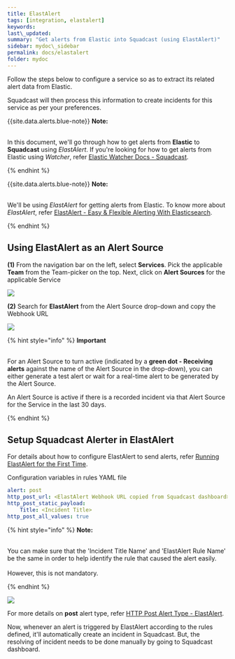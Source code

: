 ```yaml
---
title: ElastAlert
tags: [integration, elastalert]
keywords:
last\_updated:
summary: "Get alerts from Elastic into Squadcast (using ElastAlert)"
sidebar: mydoc\_sidebar
permalink: docs/elastalert
folder: mydoc
---
```


Follow the steps below to configure a service so as to extract its related alert data from Elastic.

Squadcast will then process this information to create incidents for this service as per your preferences.

{{site.data.alerts.blue-note}}
<b>Note: </b>
<br/><br/><p>In this document, we'll go through how to get alerts from <b>Elastic</b> to <b>Squadcast</b> using <i>ElastAlert</i>. If you're looking for how to get alerts from Elastic using <i>Watcher</i>, refer <a href="elastic">Elastic Watcher Docs - Squadcast</a>.</p>
{% endhint %}

{{site.data.alerts.blue-note}}
<b>Note: </b>
<br/><br/><p>We'll be using _ElastAlert_ for getting alerts from Elastic. To know more about <i>ElastAlert</i>, refer <a href="https://elastalert.readthedocs.io/en/latest/" target=_blank>ElastAlert - Easy & Flexible Alerting With Elasticsearch</a>.</p>
{% endhint %}

## Using ElastAlert as an Alert Source

**(1)** From the navigation bar on the left, select **Services**. Pick the applicable **Team** from the Team-picker on the top. Next, click on **Alert Sources** for the applicable Service

![](../../.gitbook/assets/alert\_source\_1.png)

**(2)** Search for **ElastAlert** from the Alert Source drop-down and copy the Webhook URL

![](../../.gitbook/assets/elastalert\_1.png)

{% hint style="info" %} 
<b>Important</b><br/><br/>
<p>For an Alert Source to turn active (indicated by a <b>green dot - Receiving alerts</b> against the name of the Alert Source in the drop-down), you can either generate a test alert or wait for a real-time alert to be generated by the Alert Source.</p>
<p>An Alert Source is active if there is a recorded incident via that Alert Source for the Service in the last 30 days.</p>
{% endhint %}

## Setup Squadcast Alerter in ElastAlert

For details about how to configure ElastAlert to send alerts, refer [Running ElastAlert for the First Time](https://elastalert.readthedocs.io/en/latest/running_elastalert.html).

Configuration variables in rules YAML file

```yaml
alert: post
http_post_url: <ElastAlert Webhook URL copied from Squadcast dashboard>
http_post_static_payload:
	Title: <Incident Title>
http_post_all_values: true
```

{% hint style="info" %} 
<b>Note: </b>
<br/><br/><p>You can make sure that the 'Incident Title Name' and 'ElastAlert Rule Name' be the same in order to help identify the rule that caused the alert easily. <br/><br/>However, this is not mandatory.</p>
{% endhint %}

![](../../.gitbook/assets/elastalert\_2.png)

For more details on **post** alert type, refer [HTTP Post Alert Type - ElastAlert](https://elastalert.readthedocs.io/en/latest/ruletypes.html#http-post).

Now, whenever an alert is triggered by ElastAlert according to the rules defined, it'll automatically create an incident in Squadcast. But, the resolving of incident needs to be done manually by going to Squadcast dashboard.